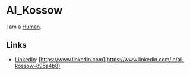 # Al_Kossow <a id="1"/>

I am a [Human](40000001.md).

## Links <a id="2000"/>

- [LinkedIn](241000001.md): [https://www.linkedin.com](https://www.linkedin.com/in/al-kossow-895a4b8)
